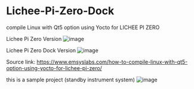 # Lichee-Pi-Zero-Dock

compile Linux with Qt5 option using Yocto for LICHEE PI ZERO

Lichee Pi Zero Version
 ![image](https://user-images.githubusercontent.com/45817368/223097600-9efc0e2e-699a-477f-83bf-829ec7f8aeee.png)

Lichee Pi Zero Dock Version
 ![image](https://user-images.githubusercontent.com/45817368/223097565-7dd4583c-76b8-41e3-ad45-07d47fa629cd.png)

Source link: https://www.emsyslabs.com/how-to-compile-linux-with-qt5-option-using-yocto-for-lichee-pi-zero/

this is a sample project (standby instrument system)
![image](https://user-images.githubusercontent.com/45817368/223098659-c553164d-cd4a-4e8f-8894-2d49c1cda13f.png)


